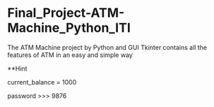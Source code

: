 # Final_Project-ATM-Machine_Python_ITI
The ATM Machine project by Python and GUI Tkinter contains all the features of ATM in an easy and simple way





**Hint


current_balance = 1000


password >>> 9876
